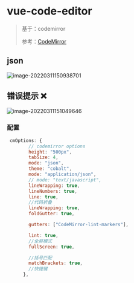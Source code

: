 # vue-code-editor

> 基于：codemirror
>
> 参考：[CodeMirror](https://codemirror.net/)

## json

![image-20220311150938701](https://gitee.com/ponyjie/mySou/raw/master/2022/03/upgit_20220311_1646982578.png)

## 错误提示 ❌

![image-20220311151049646](https://gitee.com/ponyjie/mySou/raw/master/2022/03/upgit_20220311_1646982649.png)

### 配置

```js
 cmOptions: {
        // codemirror options
        height: "500px",
        tabSize: 4,
        mode: "json",
        theme: "cobalt",
        mode: "application/json",
        // mode: "text/javascript",
        lineWrapping: true,
        lineNumbers: true,
        line: true,
        //代码折叠
        lineWrapping: true,
        foldGutter: true,

        gutters: ["CodeMirror-lint-markers"],

        lint: true,
        //全屏模式
        fullScreen: true,

        //括号匹配
        matchBrackets: true,
        //快捷键
      },
```
